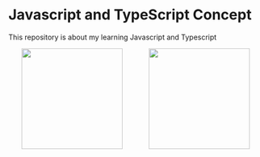 # Javascript and TypeScript Concept

This repository is about my  learning Javascript and Typescript

<div style="display: flex; justify-content:space-around;">
    <img src = "https://tojiev11.github.io/img/Js.logo.jpg" width = 200>
    <img src = "https://avatars.mds.yandex.net/i?id=71a996f4120659139a1b2c05e89e4426-4393404-images-thumbs&n=13&exp=1" width=200>
</div>